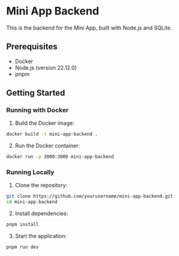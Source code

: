# Mini App Backend

This is the backend for the Mini App, built with Node.js and SQLite.

## Prerequisites

- Docker
- Node.js (version 22.12.0)
- pnpm

## Getting Started

### Running with Docker

1. Build the Docker image:

```sh
docker build -t mini-app-backend .
```

2. Run the Docker container:

```sh
docker run -p 3000:3000 mini-app-backend
```

### Running Locally

1. Clone the repository:

```sh
git clone https://github.com/yourusername/mini-app-backend.git
cd mini-app-backend
```

2. Install dependencies:

```sh
pnpm install
```

3. Start the application:

```sh
pnpm run dev
```

